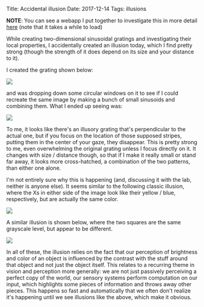 Title: Accidental illusion
Date: 2017-12-14 
Tags: illusions

**NOTE**: You can see a webapp I put together to investigate this in
more detail [here](https://www.wfbroderick.com/illusory-grating) (note
that it takes a while to load)

While creating two-dimensional sinusoidal gratings and investigating
their local properties, I accidentally created an illusion today, which
I find pretty strong (though the strength of it does depend on its size
and your distance to it).

I created the grating shown below:

![]({static}/images/grating-regular.png)

and was dropping down some circular windows on it to see if I could
recreate the same image by making a bunch of small sinusoids and
combining them. What I ended up seeing was:

![]({static}/images/grating-illusion.png)

To me, it looks like there's an illusory grating that's perpendicular to
the actual one, but if you focus on the location of those supposed
stripes, putting them in the center of your gaze, they disappear. This
is pretty strong to me, even overwhelming the original grating unless I
focus directly on it. It changes with size / distance though, so that if
I make it really small or stand far away, it looks more cross-hatched, a
combination of the two patterns, than either one alone.

I'm not entirely sure why this is happening (and, discussing it with the
lab, neither is anyone else). It seems similar to the following classic
illusion, where the Xs in either side of the image look like their
yellow / blue, respectively, but are actually the same color.

![]({static}/images/color-x-illusion.jpg)

A similar illusion is shown below, where the two squares are the same
grayscale level, but appear to be different.

![]({static}/images/brightness-illusion.png)

In all of these, the illusion relies on the fact that our perception of
brightness and color of an object is influenced by the contrast with the
stuff around that object and not just the object itself. This relates to
a recurring theme in vision and perception more generally: we are not
just passively perceiving a perfect copy of the world, our sensory
systems perform computation on our input, which highlights some pieces
of information and throws away other pieces. This happens so fast and
automatically that we often don't realize it's happening until we see
illusions like the above, which make it obvious.
